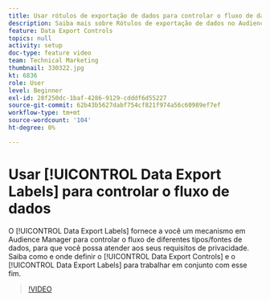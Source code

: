 ```yaml
---
title: Usar rótulos de exportação de dados para controlar o fluxo de dados
description: Saiba mais sobre Rótulos de exportação de dados no Audience Manager. Eles fornecem um mecanismo no Audience Manager para controlar o fluxo de diferentes tipos/fontes de dados, para que você possa atender aos seus requisitos de privacidade. Saiba como e onde definir os Controles de exportação de dados e os Rótulos de exportação de dados para trabalhar em conjunto com esse fim.
feature: Data Export Controls
topics: null
activity: setup
doc-type: feature video
team: Technical Marketing
thumbnail: 330322.jpg
kt: 6836
role: User
level: Beginner
exl-id: 28f250dc-1baf-4286-9129-cdddf6d55227
source-git-commit: 62b43b5627dabf754cf821f974a56c60989ef7ef
workflow-type: tm+mt
source-wordcount: '104'
ht-degree: 0%

---
```


# Usar [!UICONTROL Data Export Labels] para controlar o fluxo de dados

O [!UICONTROL Data Export Labels] fornece a você um mecanismo em Audience Manager para controlar o fluxo de diferentes tipos/fontes de dados, para que você possa atender aos seus requisitos de privacidade. Saiba como e onde definir o [!UICONTROL Data Export Controls] e o [!UICONTROL Data Export Labels] para trabalhar em conjunto com esse fim.

>[!VIDEO](https://video.tv.adobe.com/v/3413368/?quality=12&learn=on&captions=por_br)
